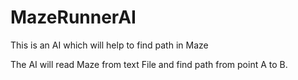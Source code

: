 # MazeRunnerAI

This is an AI which will help to find path in Maze

The AI will read Maze from text File and find path from point A to B.
